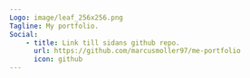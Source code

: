 ```yaml
---
Logo: image/leaf_256x256.png
Tagline: My portfolio.
Social:
    - title: Link till sidans github repo.
      url: https://github.com/marcusmoller97/me-portfolio
      icon: github
---
```


